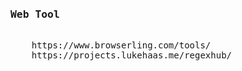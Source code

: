 <pre>
<h3>Web Tool</h3>
	https://www.browserling.com/tools/
	https://projects.lukehaas.me/regexhub/
</pre>